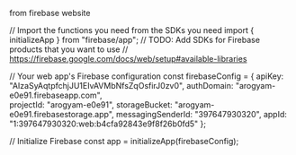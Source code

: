 



from firebase website 

// Import the functions you need from the SDKs you need
import { initializeApp } from "firebase/app";
// TODO: Add SDKs for Firebase products that you want to use
// https://firebase.google.com/docs/web/setup#available-libraries

// Your web app's Firebase configuration
const firebaseConfig = {
  apiKey: "AIzaSyAqtpfchjJU1EIvAVMbNfsZqOsfirJ0zv0",
  authDomain: "arogyam-e0e91.firebaseapp.com",  
  projectId: "arogyam-e0e91",
  storageBucket: "arogyam-e0e91.firebasestorage.app",
  messagingSenderId: "397647930320",
  appId: "1:397647930320:web:b4cfa92843e9f8f26b0fd5"
};

// Initialize Firebase
const app = initializeApp(firebaseConfig);